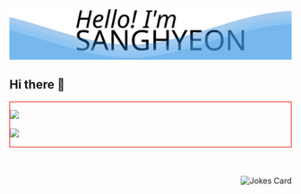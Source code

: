 <p align='cneter'>
  <img src='https://raw.githubusercontent.com/4anghyeon/4anghyeon/8957f47d343ec257e9c5d8d572e840e1e0c668a3/background.svg' />
</div>

</p>

## Hi there 👋
<div style='border: 1px solid red'>
  <p style='display: flex'>
  <a href="mailto:uphyeon@kakao.com" target="_blank"><img width='250px' src="https://img.shields.io/badge/uphyeon@kakao.com-ffd43b?style=flat-square&logo=Kakao&logoColor=212529"/></a>
</p>
<p>
<a href="https://4anghyeon.notion.site/sanghyeon-log-591bde737b334d7da0b2740120e146b4" target="_blank"><img width='100px' src="https://img.shields.io/badge/Notion-f1f3f5?style=flat-square&logo=Notion&logoColor=212529"/></a>
</p>
</div>


<br/>
<br/>
<br/>
<img align='right' src="https://readme-jokes.vercel.app/api?bgColor=transparent&borderColor=%23339af0&qColor=%23a5d8ff&aColor=%234dabf7&textColor=%234dabf7" alt="Jokes Card" />

